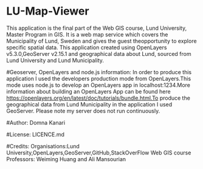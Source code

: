 # LU-Map-Viewer
This application is the final part of the Web GIS course, Lund University, Master Program in GIS. 
It is a web map service which covers the Municipality of Lund, Sweden and gives the guest theopportunity to explore specific spatial data. 
This application created using OpenLayers v5.3.0,GeoServer v2.15.1 and geographical data about Lund, sourced from Lund University 
and Lund Municipality.

#Geoserver, OpenLayers and node.js information:
In order to produce this application I used the developers production mode from OpenLayers.This mode uses node.js to develop 
an OpenLayers app in localhost:1234.More information about building an OpenLayers App can be found 
here https://openlayers.org/en/latest/doc/tutorials/bundle.html.To produce the geographical data from Lund Municipality in the application
I used GeoServer.
Please note my server does not run continuously.

#Author:
Domna Kanari

#License:
LICENCE.md

#Credits:
Organisations:Lund University,OpenLayers,GeoServer,GitHub,StackOverFlow
Web GIS course Professors: Weiming Huang and Ali Mansourian
